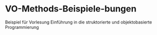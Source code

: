# VO-Methods-Beispiele-bungen
Beispiel für Vorlesung Einführung in die struktorierte und objektobasierte Programmierung
